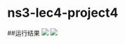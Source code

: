 # ns3-lec4-project4
##运行结果
![](http://i1.piimg.com/567571/7cc60fd896f68308.png)
![](http://i1.piimg.com/567571/355d1b6ac4347926.png)
